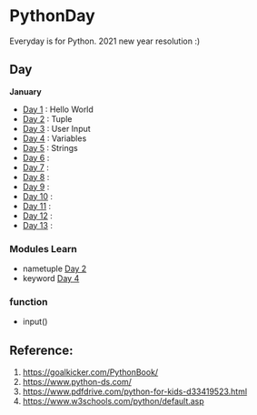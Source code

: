 # PythonDay

Everyday is for Python. 2021 new year resolution :)

## Day

**January**
* [Day 1](https://github.com/AdaniKamal/PythonDay/blob/main/Day1/Hello.py) : Hello World
* [Day 2](https://github.com/AdaniKamal/PythonDay/blob/main/Day2/Tuple.py) : Tuple
* [Day 3](https://github.com/AdaniKamal/PythonDay/blob/main/Day3/UserInput.py) : User Input
* [Day 4](https://github.com/AdaniKamal/PythonDay/blob/main/Day4/variable.py) : Variables
* [Day 5](https://github.com/AdaniKamal/PythonDay/blob/main/Day5/Strings.py) : Strings
* [Day 6]() : 
* [Day 7]() : 
* [Day 8]() : 
* [Day 9]() : 
* [Day 10]() : 
* [Day 11]() : 
* [Day 12]() :
* [Day 13]() :

### Modules Learn
* nametuple [Day 2](https://github.com/AdaniKamal/PythonDay/blob/main/Day2/Tuple.py)
* keyword [Day 4](https://github.com/AdaniKamal/PythonDay/blob/main/Day4/variable.py)

### function
* input()

## Reference:

1. https://goalkicker.com/PythonBook/
2. https://www.python-ds.com/
3. https://www.pdfdrive.com/python-for-kids-d33419523.html
4. https://www.w3schools.com/python/default.asp
